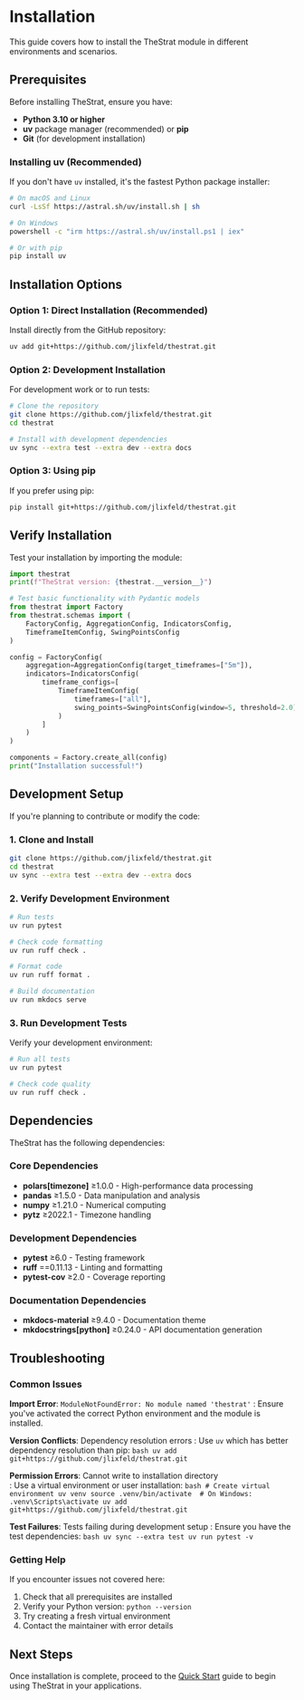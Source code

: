 # Installation

This guide covers how to install the TheStrat module in different environments and scenarios.

## Prerequisites

Before installing TheStrat, ensure you have:

- **Python 3.10 or higher**
- **uv** package manager (recommended) or **pip**
- **Git** (for development installation)

### Installing uv (Recommended)

If you don't have `uv` installed, it's the fastest Python package installer:

```bash
# On macOS and Linux
curl -LsSf https://astral.sh/uv/install.sh | sh

# On Windows
powershell -c "irm https://astral.sh/uv/install.ps1 | iex"

# Or with pip
pip install uv
```

## Installation Options

### Option 1: Direct Installation (Recommended)

Install directly from the GitHub repository:

```bash title="Install TheStrat"
uv add git+https://github.com/jlixfeld/thestrat.git
```

### Option 2: Development Installation

For development work or to run tests:

```bash title="Development Setup"
# Clone the repository
git clone https://github.com/jlixfeld/thestrat.git
cd thestrat

# Install with development dependencies
uv sync --extra test --extra dev --extra docs
```

### Option 3: Using pip

If you prefer using pip:

```bash
pip install git+https://github.com/jlixfeld/thestrat.git
```

## Verify Installation

Test your installation by importing the module:

```python title="Verify Installation"
import thestrat
print(f"TheStrat version: {thestrat.__version__}")

# Test basic functionality with Pydantic models
from thestrat import Factory
from thestrat.schemas import (
    FactoryConfig, AggregationConfig, IndicatorsConfig,
    TimeframeItemConfig, SwingPointsConfig
)

config = FactoryConfig(
    aggregation=AggregationConfig(target_timeframes=["5m"]),
    indicators=IndicatorsConfig(
        timeframe_configs=[
            TimeframeItemConfig(
                timeframes=["all"],
                swing_points=SwingPointsConfig(window=5, threshold=2.0)
            )
        ]
    )
)

components = Factory.create_all(config)
print("Installation successful!")
```

## Development Setup

If you're planning to contribute or modify the code:

### 1. Clone and Install

```bash
git clone https://github.com/jlixfeld/thestrat.git
cd thestrat
uv sync --extra test --extra dev --extra docs
```

### 2. Verify Development Environment

```bash
# Run tests
uv run pytest

# Check code formatting
uv run ruff check .

# Format code
uv run ruff format .

# Build documentation
uv run mkdocs serve
```

### 3. Run Development Tests

Verify your development environment:

```bash
# Run all tests
uv run pytest

# Check code quality
uv run ruff check .
```

## Dependencies

TheStrat has the following dependencies:

### Core Dependencies
- **polars[timezone]** ≥1.0.0 - High-performance data processing
- **pandas** ≥1.5.0 - Data manipulation and analysis
- **numpy** ≥1.21.0 - Numerical computing
- **pytz** ≥2022.1 - Timezone handling

### Development Dependencies
- **pytest** ≥6.0 - Testing framework
- **ruff** ==0.11.13 - Linting and formatting
- **pytest-cov** ≥2.0 - Coverage reporting

### Documentation Dependencies
- **mkdocs-material** ≥9.4.0 - Documentation theme
- **mkdocstrings[python]** ≥0.24.0 - API documentation generation

## Troubleshooting

### Common Issues

**Import Error**: `ModuleNotFoundError: No module named 'thestrat'`
:   Ensure you've activated the correct Python environment and the module is installed.

**Version Conflicts**: Dependency resolution errors
:   Use `uv` which has better dependency resolution than pip:
    ```bash
    uv add git+https://github.com/jlixfeld/thestrat.git
    ```

**Permission Errors**: Cannot write to installation directory  
:   Use a virtual environment or user installation:
    ```bash
    # Create virtual environment
    uv venv
    source .venv/bin/activate  # On Windows: .venv\Scripts\activate
    uv add git+https://github.com/jlixfeld/thestrat.git
    ```

**Test Failures**: Tests failing during development setup
:   Ensure you have the test dependencies:
    ```bash
    uv sync --extra test
    uv run pytest -v
    ```

### Getting Help

If you encounter issues not covered here:

1. Check that all prerequisites are installed
2. Verify your Python version: `python --version`
3. Try creating a fresh virtual environment
4. Contact the maintainer with error details

## Next Steps

Once installation is complete, proceed to the [Quick Start](quickstart.md) guide to begin using TheStrat in your applications.